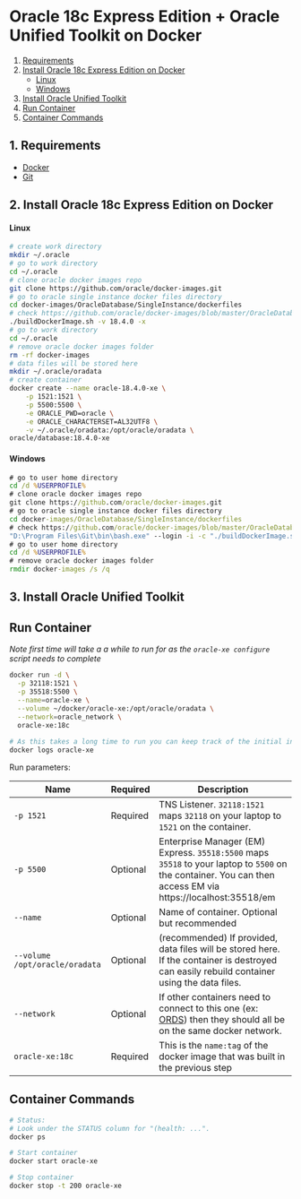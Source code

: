 # Oracle 18c Express Edition + Oracle Unified Toolkit on Docker

<!-- TOC depthFrom:2 -->

1. [Requirements](#1-requirements)
2. [Install Oracle 18c Express Edition on Docker](#2-install-oracle-18c-express-edition-on-docker)
    - [Linux](#linux)
    - [Windows](#windows)
3. [Install Oracle Unified Toolkit](#3-install-oracle-unified-toolkit)
4. [Run Container](#run-container)
5. [Container Commands](#container-commands)

<!-- /TOC -->

## 1. Requirements

- [Docker](https://www.docker.com/products/docker-desktop)
- [Git](https://git-scm.com/downloads)

## 2. Install Oracle 18c Express Edition on Docker

#### Linux
```bash
# create work directory
mkdir ~/.oracle
# go to work directory
cd ~/.oracle
# clone oracle docker images repo
git clone https://github.com/oracle/docker-images.git
# go to oracle single instance docker files directory
cd docker-images/OracleDatabase/SingleInstance/dockerfiles
# check https://github.com/oracle/docker-images/blob/master/OracleDatabase/SingleInstance/README.md for more info
./buildDockerImage.sh -v 18.4.0 -x
# go to work directory
cd ~/.oracle
# remove oracle docker images folder
rm -rf docker-images
# data files will be stored here
mkdir ~/.oracle/oradata
# create container
docker create --name oracle-18.4.0-xe \
    -p 1521:1521 \
    -p 5500:5500 \
    -e ORACLE_PWD=oracle \
    -e ORACLE_CHARACTERSET=AL32UTF8 \
    -v ~/.oracle/oradata:/opt/oracle/oradata \
oracle/database:18.4.0-xe
```

#### Windows
```bat
# go to user home directory
cd /d %USERPROFILE%
# clone oracle docker images repo
git clone https://github.com/oracle/docker-images.git
# go to oracle single instance docker files directory
cd docker-images/OracleDatabase/SingleInstance/dockerfiles
# check https://github.com/oracle/docker-images/blob/master/OracleDatabase/SingleInstance/README.md for more info
"D:\Program Files\Git\bin\bash.exe" --login -i -c "./buildDockerImage.sh -v 18.4.0 -x"
# go to user home directory
cd /d %USERPROFILE%
# remove oracle docker images folder
rmdir docker-images /s /q
```

## 3. Install Oracle Unified Toolkit

## Run Container

_Note first time will take a a while to run for as the `oracle-xe configure` script needs to complete_

```bash
docker run -d \
  -p 32118:1521 \
  -p 35518:5500 \
  --name=oracle-xe \
  --volume ~/docker/oracle-xe:/opt/oracle/oradata \
  --network=oracle_network \
  oracle-xe:18c
  
# As this takes a long time to run you can keep track of the initial installation by running:
docker logs oracle-xe
```

Run parameters:

Name | Required | Description 
--- | --- | ---
`-p 1521`| Required | TNS Listener. `32118:1521` maps `32118` on your laptop to `1521` on the container.
`-p 5500`| Optional | Enterprise Manager (EM) Express. `35518:5500` maps `35518` to your laptop to `5500` on the container. You can then access EM via https://localhost:35518/em 
`--name` | Optional | Name of container. Optional but recommended
`--volume /opt/oracle/oradata` | Optional | (recommended) If provided, data files will be stored here. If the container is destroyed can easily rebuild container using the data files.
`--network` | Optional | If other containers need to connect to this one (ex: [ORDS](https://github.com/martindsouza/docker-ords)) then they should all be on the same docker network.
`oracle-xe:18c` | Required | This is the `name:tag` of the docker image that was built in the previous step

## Container Commands

```bash
# Status:
# Look under the STATUS column for "(health: ...".
docker ps

# Start container
docker start oracle-xe

# Stop container
docker stop -t 200 oracle-xe
```
